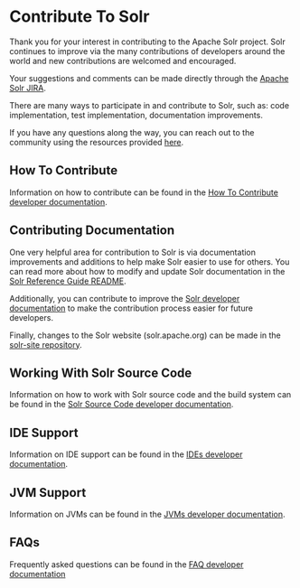 <!--
    Licensed to the Apache Software Foundation (ASF) under one or more
    contributor license agreements.  See the NOTICE file distributed with
    this work for additional information regarding copyright ownership.
    The ASF licenses this file to You under the Apache License, Version 2.0
    the "License"); you may not use this file except in compliance with
    the License.  You may obtain a copy of the License at

        http://www.apache.org/licenses/LICENSE-2.0

    Unless required by applicable law or agreed to in writing, software
    distributed under the License is distributed on an "AS IS" BASIS,
    WITHOUT WARRANTIES OR CONDITIONS OF ANY KIND, either express or implied.
    See the License for the specific language governing permissions and
    limitations under the License.
 -->

# Contribute To Solr

Thank you for your interest in contributing to the Apache Solr project. Solr continues to improve via the many contributions of developers around the world and new contributions are welcomed and encouraged.

Your suggestions and comments can be made directly through the [Apache Solr JIRA](https://issues.apache.org/jira/projects/SOLR/issues).

There are many ways to participate in and contribute to Solr, such as: code implementation, test implementation, documentation improvements.

If you have any questions along the way, you can reach out to the community using the resources provided [here](https://solr.apache.org/community.html#mailing-lists-chat).

## How To Contribute

Information on how to contribute can be found in the [How To Contribute developer documentation](dev-docs/how-to-contribute.adoc).

## Contributing Documentation

One very helpful area for contribution to Solr is via documentation improvements and additions to help make Solr easier to use for others. You can read more about how to modify and update Solr documentation in the [Solr Reference Guide README](solr/solr-ref-guide/README.adoc).

Additionally, you can contribute to improve the [Solr developer documentation](dev-docs) to make the contribution process easier for future developers.

Finally, changes to the Solr website (solr.apache.org) can be made in the [solr-site repository](https://github.com/apache/solr-site).

## Working With Solr Source Code

Information on how to work with Solr source code and the build system can be found in the [Solr Source Code developer documentation](dev-docs/solr-source-code.adoc).

## IDE Support

Information on IDE support can be found in the [IDEs developer documentation](dev-docs/IDEs.adoc).

## JVM Support

Information on JVMs can be found in the [JVMs developer documentation](dev-docs/jvms.adoc).

## FAQs

Frequently asked questions can be found in the [FAQ developer documentation](dev-docs/FAQ.adoc)

